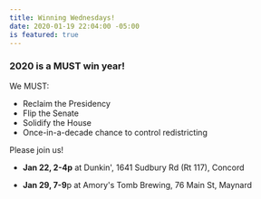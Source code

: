```yaml
---
title: Winning Wednesdays!
date: 2020-01-19 22:04:00 -05:00
is featured: true
---
```


### 2020 is a MUST win year!

We MUST:
* Reclaim the Presidency
* Flip the Senate
* Solidify the House
* Once-in-a-decade chance to control redistricting

Please join us!

* **Jan 22, 2-4p** at Dunkin', 1641 Sudbury Rd (Rt 117), Concord  

* **Jan 29, 7-9**p at Amory's Tomb Brewing, 76 Main St, Maynard